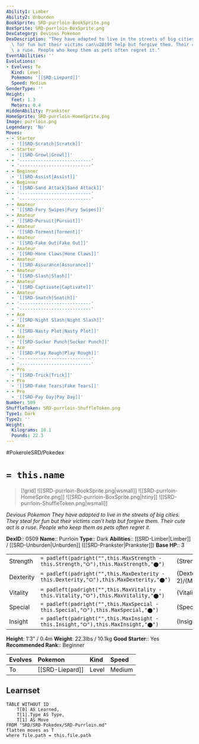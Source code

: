 ```yaml
---
Ability1: Limber
Ability2: Unburden
BookSprite: SRD-purrloin-BookSprite.png
BoxSprite: SRD-purrloin-BoxSprite.png
DexCategory: Devious Pokemon
DexDescription: "They have adapted to live in the streets of big cities. They steal\
  \ for fun but their victims can\u2019t help but forgive them. Their cute act is\
  \ a ruse. People who keep them as pets often regret it."
EventAbilities: ''
Evolutions:
- Evolves: To
  Kind: Level
  Pokemon: '[[SRD-Liepard]]'
  Speed: Medium
GenderType: ''
Height:
  Feet: 1.3
  Meters: 0.4
HiddenAbility: Prankster
HomeSprite: SRD-purrloin-HomeSprite.png
Image: purrloin.png
Legendary: 'No'
Moves:
- - Starter
  - '[[SRD-Scratch|Scratch]]'
- - Starter
  - '[[SRD-Growl|Growl]]'
- - '---------------------------'
  - '---------------------------'
- - Beginner
  - '[[SRD-Assist|Assist]]'
- - Beginner
  - '[[SRD-Sand Attack|Sand Attack]]'
- - '---------------------------'
  - '---------------------------'
- - Amateur
  - '[[SRD-Fury Swipes|Fury Swipes]]'
- - Amateur
  - '[[SRD-Pursuit|Pursuit]]'
- - Amateur
  - '[[SRD-Torment|Torment]]'
- - Amateur
  - '[[SRD-Fake Out|Fake Out]]'
- - Amateur
  - '[[SRD-Hone Claws|Hone Claws]]'
- - Amateur
  - '[[SRD-Assurance|Assurance]]'
- - Amateur
  - '[[SRD-Slash|Slash]]'
- - Amateur
  - '[[SRD-Captivate|Captivate]]'
- - Amateur
  - '[[SRD-Snatch|Snatch]]'
- - '---------------------------'
  - '---------------------------'
- - Ace
  - '[[SRD-Night Slash|Night Slash]]'
- - Ace
  - '[[SRD-Nasty Plot|Nasty Plot]]'
- - Ace
  - '[[SRD-Sucker Punch|Sucker Punch]]'
- - Ace
  - '[[SRD-Play Rough|Play Rough]]'
- - '---------------------------'
  - '---------------------------'
- - Pro
  - '[[SRD-Trick|Trick]]'
- - Pro
  - '[[SRD-Fake Tears|Fake Tears]]'
- - Pro
  - '[[SRD-Pay Day|Pay Day]]'
Number: 509
ShuffleToken: SRD-purrloin-ShuffleToken.png
Type1: Dark
Type2: ''
Weight:
  Kilograms: 10.1
  Pounds: 22.3
---
```


#PokeroleSRD/Pokedex

# `= this.name`

> [!grid]
> ![[SRD-purrloin-BookSprite.png|wsmall]]
> ![[SRD-purrloin-HomeSprite.png]]
> ![[SRD-purrloin-BoxSprite.png|htiny]]
> ![[SRD-purrloin-ShuffleToken.png|wsmall]]


*Devious Pokemon*
*They have adapted to live in the streets of big cities. They steal for fun but their victims can’t help but forgive them. Their cute act is a ruse. People who keep them as pets often regret it.*

**DexID**:: 0509
**Name**:: Purrloin
**Type**:: Dark
**Abilities**:: [[SRD-Limber|Limber]] / [[SRD-Unburden|Unburden]] ([[SRD-Prankster|Prankster]])
**Base HP**:: 3

|           |                                                                                        |                                          |
| --------- | -------------------------------------------------------------------------------------- | ---------------------------------------- |
| Strength  | `= padleft(padright("",this.MaxStrength - this.Strength,"⭘"),this.MaxStrength,"⬤")`    | (Strength::2)/(MaxStrength::4)   |
| Dexterity | `= padleft(padright("",this.MaxDexterity - this.Dexterity,"⭘"),this.MaxDexterity,"⬤")` | (Dexterity:: 2)/(MaxDexterity::4) |
| Vitality  | `= padleft(padright("",this.MaxVitality - this.Vitality,"⭘"),this.MaxVitality,"⬤")`    | (Vitality::1)/(MaxVitality::3)   |
| Special   | `= padleft(padright("",this.MaxSpecial - this.Special,"⭘"),this.MaxSpecial,"⬤")`       | (Special::2)/(MaxSpecial::4)     |
| Insight   | `= padleft(padright("",this.MaxInsight - this.Insight,"⭘"),this.MaxInsight,"⬤")`       | (Insight::1)/(MaxInsight::3)     |

**Height**: 1'3" / 0.4m
**Weight**: 22.3lbs / 10.1kg
**Good Starter**:: Yes
**Recommended Rank**:: Beginner

| Evolves   | Pokemon         | Kind   | Speed   |
|:----------|:----------------|:-------|:--------|
| To        | [[SRD-Liepard]] | Level  | Medium  |

## Learnset

```dataview
TABLE WITHOUT ID
    T[0] AS Learned,
    T[1].Type AS Type,
    T[1] AS Move
FROM "SRD/SRD-Pokedex/SRD-Purrloin.md"
flatten moves as T
where file.path = this.file.path
```

